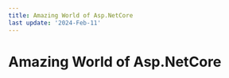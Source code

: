 ```yaml
---
title: Amazing World of Asp.NetCore
last update: '2024-Feb-11'
---
```


# Amazing World of Asp.NetCore